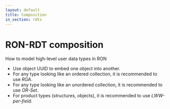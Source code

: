```yaml
---
layout: default
title: Composition
in_section: rdts
---
```


# RON-RDT composition

How to model high-level user data types in RON

- Use object UUID to embed one object into another.
- For any type looking like an ordered collection, it is recommended to use *RGA*.
- For any type looking like an unordered collection, it is recommended to use *OR-Set*.
- For product types (structures, objects), it is recommended to use *LWW-per-field*.